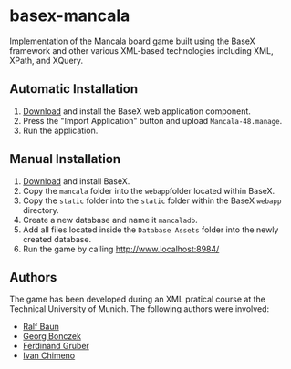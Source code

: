# basex-mancala
Implementation of the Mancala board game built using the BaseX framework and other various XML-based technologies including XML, XPath, and XQuery.


## Automatic Installation
1. [Download](https://github.com/ivanchimeno/basex-manage) and install the BaseX web application component.
2. Press the "Import Application" button and upload `Mancala-48.manage`.
3. Run the application.


## Manual Installation
1. [Download](http://basex.org/) and install BaseX.
2. Copy the `mancala` folder into the `webapp`folder located within BaseX.
3. Copy the `static` folder into the `static` folder within the BaseX `webapp` directory.
4. Create a new database and name it `mancaladb`.
5. Add all files located inside the `Database Assets` folder into the newly created database.
6. Run the game by calling http://www.localhost:8984/ 


## Authors
The game has been developed during an XML pratical course at the Technical University of Munich. The following authors were involved:

* [Ralf Baun](https://github.com/brdvlps)
* [Georg Bonczek](https://github.com/zekrg)
* [Ferdinand Gruber](https://github.com/SapientiSatEst)
* [Ivan Chimeno](https://github.com/ivanchimeno)